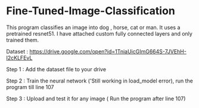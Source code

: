 # Fine-Tuned-Image-Classification
This program classifies an image into dog , horse, cat or man. It uses a pretrained resnet51. I have attached custom fully connected layers and only trained them.

Dataset : https://drive.google.com/open?id=1TniaUicGImG664S-7JVEhH-I2cKLFEvL

Step 1 : Add the dataset file to your drive

Step 2 : Train the neural network ('Still working in load_model error), run the program till line 107

Step 3 : Upload and test it for any image ( Run the program after line 107)
